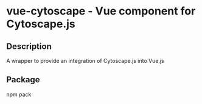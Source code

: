 # vue-cytoscape - Vue component for Cytoscape.js

## Description

A wrapper to provide an integration of Cytoscape.js
into Vue.js

## Package

npm pack
